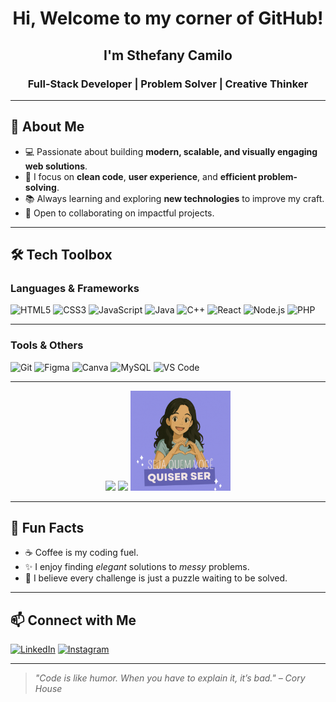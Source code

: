 <h1 align="center">Hi, Welcome to my corner of GitHub!</h1>
<h2 align="center"> I'm Sthefany Camilo</h2>
<h3 align="center">Full-Stack Developer | Problem Solver | Creative Thinker</h3>

---

## 🚀 About Me
- 💻 Passionate about building **modern, scalable, and visually engaging web solutions**.
- 🎯 I focus on **clean code**, **user experience**, and **efficient problem-solving**.
- 📚 Always learning and exploring **new technologies** to improve my craft.
- 🤝 Open to collaborating on impactful projects.

---

## 🛠️ Tech Toolbox

### Languages & Frameworks
![HTML5](https://img.shields.io/badge/-HTML5-E34F26?style=for-the-badge&logo=html5&logoColor=white)
![CSS3](https://img.shields.io/badge/-CSS3-1572B6?style=for-the-badge&logo=css3)
![JavaScript](https://img.shields.io/badge/-JavaScript-F7E018?style=for-the-badge&logo=javascript&logoColor=black)
![Java](https://img.shields.io/badge/-Java-007396?style=for-the-badge&logo=java&logoColor=white)
![C++](https://img.shields.io/badge/-C++-00599C?style=for-the-badge&logo=c%2B%2B&logoColor=white)
![React](https://img.shields.io/badge/-React-61DAFB?style=for-the-badge&logo=react&logoColor=black)
![Node.js](https://img.shields.io/badge/-Node.js-339933?style=for-the-badge&logo=nodedotjs&logoColor=white)
![PHP](https://img.shields.io/badge/-PHP-777BB4?style=for-the-badge&logo=php&logoColor=white)

---

### Tools & Others
![Git](https://img.shields.io/badge/-Git-F05033?style=for-the-badge&logo=git&logoColor=white)
![Figma](https://img.shields.io/badge/-Figma-F24E1E?style=for-the-badge&logo=figma&logoColor=white)
![Canva](https://img.shields.io/badge/-Canva-00C4CC?style=for-the-badge&logo=canva&logoColor=white)
![MySQL](https://img.shields.io/badge/-MySQL-005C84?style=for-the-badge&logo=mysql&logoColor=white)
![VS Code](https://img.shields.io/badge/-VS%20Code-0078D4?style=for-the-badge&logo=visualstudiocode&logoColor=white)

---

<div align="center">
  <img height="160em" src="https://github-readme-stats.vercel.app/api?username=sthef12&show_icons=true&theme=tokyonight&count_private=true" /> 
  <img height="160em" src="https://github-readme-stats.vercel.app/api/top-langs/?username=sthef12&layout=compact&theme=tokyonight" />
  <img height="160em" src="https://github.com/sthef12/sthef12/blob/main/quiser%20ser.gif" />
</div>

---

## 🌟 Fun Facts

- ☕ Coffee is my coding fuel.
- ✨ I enjoy finding *elegant* solutions to *messy* problems.
- 🧩 I believe every challenge is just a puzzle waiting to be solved.

---

## 📫 Connect with Me
[![LinkedIn](https://img.shields.io/badge/-LinkedIn-0A66C2?style=for-the-badge&logo=linkedin&logoColor=white)](https://www.linkedin.com/in/sthefany-camilo-004598254/)
[![Instagram](https://img.shields.io/badge/-Instagram-E4405F?style=for-the-badge&logo=instagram&logoColor=white)](https://www.instagram.com/sthefanycamilo.of/)

---

> *"Code is like humor. When you have to explain it, it’s bad." – Cory House*
